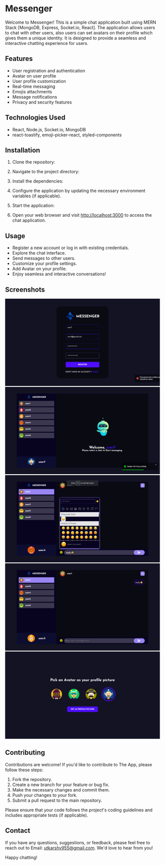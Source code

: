# Messenger

Welcome to Messenger! This is a simple chat application built using MERN Stack [MongoDB, Express, Socket.io, React]. The application allows users to chat with other users, also users can set avatars on their profile which gives them a unique identity. It is designed to provide a seamless and interactive chatting experience for users.

## Features

- User registration and authentication
- Avatar on user profile
- User profile customization
- Real-time messaging
- Emojis attachments
- Message notifications
- Privacy and security features

## Technologies Used

- React, Node.js, Socket.io, MongoDB
- react-toastify, emoji-picker-react, styled-components

## Installation

1. Clone the repository:

2. Navigate to the project directory:

3. Install the dependencies:

4. Configure the application by updating the necessary environment variables (if applicable).

5. Start the application:

6. Open your web browser and visit [http://localhost:3000](http://localhost:3000) to access the chat application.

## Usage

- Register a new account or log in with existing credentials.
- Explore the chat interface.
- Send messages to other users.
- Customize your profile settings.
- Add Avatar on your profile.
- Enjoy seamless and interactive conversations!

## Screenshots

![Screenshot](./screenshots/ss5.png)
![Screenshot](./screenshots/ss3.png)
![Screenshot](./screenshots/ss1.png)
![Screenshot](./screenshots/ss2.png)
![Screenshot](./screenshots/ss4.png)

## Contributing

Contributions are welcome! If you'd like to contribute to The App, please follow these steps:

1. Fork the repository.
2. Create a new branch for your feature or bug fix.
3. Make the necessary changes and commit them.
4. Push your changes to your fork.
5. Submit a pull request to the main repository.

Please ensure that your code follows the project's coding guidelines and includes appropriate tests (if applicable).

## Contact

If you have any questions, suggestions, or feedback, please feel free to reach out to Email: utkarshv955@gmail.com. We'd love to hear from you!

Happy chatting!

